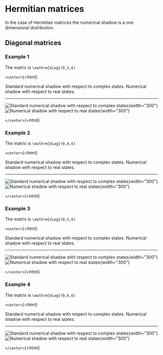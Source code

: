 Hermitian matrices
==================

In the case of Hermitian matrices the numerical shadow is a one
dimensional distribution.

Diagonal matrices
-----------------

### Example 1

The matrix is ``\mathrm{diag}(0,3,6)``

`<center>`{=html}

  Standard numerical shadow with respect to complex states.                                                Numerical shadow with respect to real states.
  -------------------------------------------------------------------------------------------------------- -----------------------------------------------------------------------------------------
  ![Standard numerical shadow with respect to complex states](/specialcases/complex_b1.png){width="300"}   ![Numerical shadow with respect to real states](/specialcases/real_b1.png){width="300"}

`</center>`{=html}

### Example 2

The matrix is ``\mathrm{diag}(0,4,6)``

`<center>`{=html}

  Standard numerical shadow with respect to complex states.                                                Numerical shadow with respect to real states.
  -------------------------------------------------------------------------------------------------------- -----------------------------------------------------------------------------------------
  ![Standard numerical shadow with respect to complex states](/specialcases/complex_b2.png){width="300"}   ![Numerical shadow with respect to real states](/specialcases/real_b2.png){width="300"}

`</center>`{=html}

### Example 3

The matrix is ``\mathrm{diag}(0,5,6)``

`<center>`{=html}

  Standard numerical shadow with respect to complex states.                                                Numerical shadow with respect to real states.
  -------------------------------------------------------------------------------------------------------- -----------------------------------------------------------------------------------------
  ![Standard numerical shadow with respect to complex states](/specialcases/complex_b3.png){width="300"}   ![Numerical shadow with respect to real states](/specialcases/real_b3.png){width="300"}

`</center>`{=html}

### Example 4

The matrix is ``\mathrm{diag}(0,6,6)``

`<center>`{=html}

  Standard numerical shadow with respect to complex states.                                                Numerical shadow with respect to real states.
  -------------------------------------------------------------------------------------------------------- -----------------------------------------------------------------------------------------
  ![Standard numerical shadow with respect to complex states](/specialcases/complex_b4.png){width="300"}   ![Numerical shadow with respect to real states](/specialcases/real_b4.png){width="300"}

`</center>`{=html}
